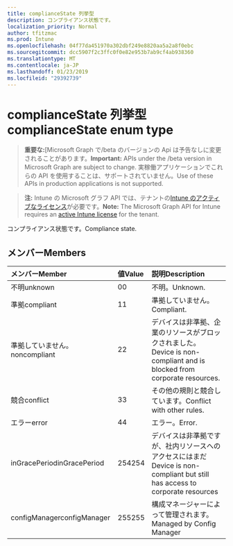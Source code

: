 ```yaml
---
title: complianceState 列挙型
description: コンプライアンス状態です。
localization_priority: Normal
author: tfitzmac
ms.prod: Intune
ms.openlocfilehash: 04f77da451970a302dbf249e8820aa5a2a8f0ebc
ms.sourcegitcommit: dcc5907f2c3ffc0f0e82e953b7ab9cf4ab938360
ms.translationtype: MT
ms.contentlocale: ja-JP
ms.lasthandoff: 01/23/2019
ms.locfileid: "29392739"
---
```

# <a name="compliancestate-enum-type"></a><span data-ttu-id="af9f2-103">complianceState 列挙型</span><span class="sxs-lookup"><span data-stu-id="af9f2-103">complianceState enum type</span></span>

> <span data-ttu-id="af9f2-104">**重要な:**[Microsoft Graph で/beta のバージョンの Api は予告なしに変更されることがあります。</span><span class="sxs-lookup"><span data-stu-id="af9f2-104">**Important:** APIs under the /beta version in Microsoft Graph are subject to change.</span></span> <span data-ttu-id="af9f2-105">実稼働アプリケーションでこれらの API を使用することは、サポートされていません。</span><span class="sxs-lookup"><span data-stu-id="af9f2-105">Use of these APIs in production applications is not supported.</span></span>

> <span data-ttu-id="af9f2-106">**注:** Intune の Microsoft グラフ API では、テナントの[Intune のアクティブなライセンス](https://go.microsoft.com/fwlink/?linkid=839381)が必要です。</span><span class="sxs-lookup"><span data-stu-id="af9f2-106">**Note:** The Microsoft Graph API for Intune requires an [active Intune license](https://go.microsoft.com/fwlink/?linkid=839381) for the tenant.</span></span>

<span data-ttu-id="af9f2-107">コンプライアンス状態です。</span><span class="sxs-lookup"><span data-stu-id="af9f2-107">Compliance state.</span></span>

## <a name="members"></a><span data-ttu-id="af9f2-108">メンバー</span><span class="sxs-lookup"><span data-stu-id="af9f2-108">Members</span></span>
|<span data-ttu-id="af9f2-109">メンバー</span><span class="sxs-lookup"><span data-stu-id="af9f2-109">Member</span></span>|<span data-ttu-id="af9f2-110">値</span><span class="sxs-lookup"><span data-stu-id="af9f2-110">Value</span></span>|<span data-ttu-id="af9f2-111">説明</span><span class="sxs-lookup"><span data-stu-id="af9f2-111">Description</span></span>|
|:---|:---|:---|
|<span data-ttu-id="af9f2-112">不明</span><span class="sxs-lookup"><span data-stu-id="af9f2-112">unknown</span></span>|<span data-ttu-id="af9f2-113">0</span><span class="sxs-lookup"><span data-stu-id="af9f2-113">0</span></span>|<span data-ttu-id="af9f2-114">不明。</span><span class="sxs-lookup"><span data-stu-id="af9f2-114">Unknown.</span></span>|
|<span data-ttu-id="af9f2-115">準拠</span><span class="sxs-lookup"><span data-stu-id="af9f2-115">compliant</span></span>|<span data-ttu-id="af9f2-116">1</span><span class="sxs-lookup"><span data-stu-id="af9f2-116">1</span></span>|<span data-ttu-id="af9f2-117">準拠していません。</span><span class="sxs-lookup"><span data-stu-id="af9f2-117">Compliant.</span></span>|
|<span data-ttu-id="af9f2-118">準拠していません。</span><span class="sxs-lookup"><span data-stu-id="af9f2-118">noncompliant</span></span>|<span data-ttu-id="af9f2-119">2</span><span class="sxs-lookup"><span data-stu-id="af9f2-119">2</span></span>|<span data-ttu-id="af9f2-120">デバイスは非準拠、企業のリソースがブロックされました。</span><span class="sxs-lookup"><span data-stu-id="af9f2-120">Device is non-compliant and is blocked from corporate resources.</span></span>|
|<span data-ttu-id="af9f2-121">競合</span><span class="sxs-lookup"><span data-stu-id="af9f2-121">conflict</span></span>|<span data-ttu-id="af9f2-122">3</span><span class="sxs-lookup"><span data-stu-id="af9f2-122">3</span></span>|<span data-ttu-id="af9f2-123">その他の規則と競合しています。</span><span class="sxs-lookup"><span data-stu-id="af9f2-123">Conflict with other rules.</span></span>|
|<span data-ttu-id="af9f2-124">エラー</span><span class="sxs-lookup"><span data-stu-id="af9f2-124">error</span></span>|<span data-ttu-id="af9f2-125">4</span><span class="sxs-lookup"><span data-stu-id="af9f2-125">4</span></span>|<span data-ttu-id="af9f2-126">エラー。</span><span class="sxs-lookup"><span data-stu-id="af9f2-126">Error.</span></span>|
|<span data-ttu-id="af9f2-127">inGracePeriod</span><span class="sxs-lookup"><span data-stu-id="af9f2-127">inGracePeriod</span></span>|<span data-ttu-id="af9f2-128">254</span><span class="sxs-lookup"><span data-stu-id="af9f2-128">254</span></span>|<span data-ttu-id="af9f2-129">デバイスは非準拠ですが、社内リソースへのアクセスにはまだ</span><span class="sxs-lookup"><span data-stu-id="af9f2-129">Device is non-compliant but still has access to corporate resources</span></span>|
|<span data-ttu-id="af9f2-130">configManager</span><span class="sxs-lookup"><span data-stu-id="af9f2-130">configManager</span></span>|<span data-ttu-id="af9f2-131">255</span><span class="sxs-lookup"><span data-stu-id="af9f2-131">255</span></span>|<span data-ttu-id="af9f2-132">構成マネージャーによって管理されます。</span><span class="sxs-lookup"><span data-stu-id="af9f2-132">Managed by Config Manager</span></span>|




